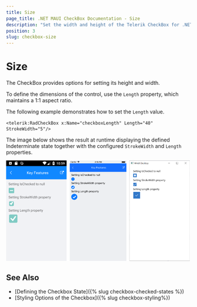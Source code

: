```yaml
---
title: Size
page_title: .NET MAUI CheckBox Documentation - Size
description: "Set the width and height of the Telerik CheckBox for .NET MAUI by adjusting only a single property."
position: 3
slug: checkbox-size
---
```


# Size

The CheckBox provides options for setting its height and width.

To define the dimensions of the control, use the `Length` property, which maintains a 1:1 aspect ratio.

The following example demonstrates how to set the `Length` value.

```XAMl
<telerik:RadCheckBox x:Name="checkboxLength" Length="40" StrokeWidth="5"/>
```

The image below shows the result at runtime displaying the defined Indeterminate state together with the configured `StrokeWidth` and `Length` properties.

![CheckBox Key Feature Example](images/checkbox-features.png)

## See Also

- [Defining the Checkbox State]({% slug checkbox-checked-states %})
- [Styling Options of the Checkbox]({% slug checkbox-styling%})
